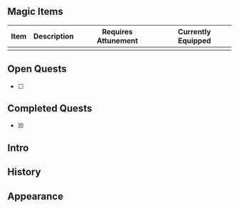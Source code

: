 ## Magic Items
| Item | Description | Requires Attunement | Currently Equipped |
| ---- | ----------- | ------------------- | ----------------- |
|      |             |                     |                   |

## Open Quests
- [ ] 

## Completed Quests
- [x] 

## Intro


## History


## Appearance



